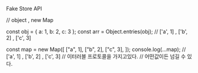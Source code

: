 <!-- API -->

Fake Store API

// object , new Map

const obj = { a: 1, b: 2, c: 3 };
const arr = Object.entries(obj);
// ['a', 1] , ['b', 2] , ['c', 3]

const map = new Map([
["a", 1],
["b", 2],
["c", 3],
]);
console.log(...map);
// ['a', 1] , ['b', 2] , ['c', 3]
// 이터러블 프로토콜을 가지고있다.
// 어떤값이든 넘길 수 있다.
